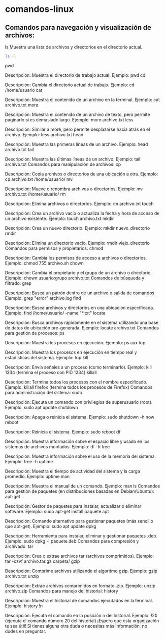 # comandos-linux

## Comandos para navegación y visualización de archivos:
ls
Muestra una lista de archivos y directorios en el directorio actual.
```bash
ls -l
``` 

pwd

Descripción: Muestra el directorio de trabajo actual.
Ejemplo: pwd
cd

Descripción: Cambia el directorio actual de trabajo.
Ejemplo: cd /home/usuario
cat

Descripción: Muestra el contenido de un archivo en la terminal.
Ejemplo: cat archivo.txt
more

Descripción: Muestra el contenido de un archivo de texto, pero permite paginarlo si es demasiado largo.
Ejemplo: more archivo.txt
less

Descripción: Similar a more, pero permite desplazarse hacia atrás en el archivo.
Ejemplo: less archivo.txt
head

Descripción: Muestra las primeras líneas de un archivo.
Ejemplo: head archivo.txt
tail

Descripción: Muestra las últimas líneas de un archivo.
Ejemplo: tail archivo.txt
Comandos para manipulación de archivos:
cp

Descripción: Copia archivos o directorios de una ubicación a otra.
Ejemplo: cp archivo.txt /home/usuario/
mv

Descripción: Mueve o renombra archivos o directorios.
Ejemplo: mv archivo.txt /home/usuario/
rm

Descripción: Elimina archivos o directorios.
Ejemplo: rm archivo.txt
touch

Descripción: Crea un archivo vacío o actualiza la fecha y hora de acceso de un archivo existente.
Ejemplo: touch archivo.txt
mkdir

Descripción: Crea un nuevo directorio.
Ejemplo: mkdir nuevo_directorio
rmdir

Descripción: Elimina un directorio vacío.
Ejemplo: rmdir viejo_directorio
Comandos para permisos y propietarios:
chmod

Descripción: Cambia los permisos de acceso a archivos o directorios.
Ejemplo: chmod 755 archivo.sh
chown

Descripción: Cambia el propietario y el grupo de un archivo o directorio.
Ejemplo: chown usuario:grupo archivo.txt
Comandos de búsqueda y filtrado:
grep

Descripción: Busca un patrón dentro de un archivo o salida de comandos.
Ejemplo: grep "error" archivo.log
find

Descripción: Busca archivos y directorios en una ubicación especificada.
Ejemplo: find /home/usuario/ -name "*.txt"
locate

Descripción: Busca archivos rápidamente en el sistema utilizando una base de datos de ubicación pre-generada.
Ejemplo: locate archivo.txt
Comandos para gestión de procesos:
ps

Descripción: Muestra los procesos en ejecución.
Ejemplo: ps aux
top

Descripción: Muestra los procesos en ejecución en tiempo real y estadísticas del sistema.
Ejemplo: top
kill

Descripción: Envía señales a un proceso (como terminarlo).
Ejemplo: kill 1234 (termina el proceso con PID 1234)
killall

Descripción: Termina todos los procesos con el nombre especificado.
Ejemplo: killall firefox (termina todos los procesos de Firefox)
Comandos para administración del sistema:
sudo

Descripción: Ejecuta un comando con privilegios de superusuario (root).
Ejemplo: sudo apt update
shutdown

Descripción: Apaga o reinicia el sistema.
Ejemplo: sudo shutdown -h now
reboot

Descripción: Reinicia el sistema.
Ejemplo: sudo reboot
df

Descripción: Muestra información sobre el espacio libre y usado en los sistemas de archivos montados.
Ejemplo: df -h
free

Descripción: Muestra información sobre el uso de la memoria del sistema.
Ejemplo: free -h
uptime

Descripción: Muestra el tiempo de actividad del sistema y la carga promedio.
Ejemplo: uptime
man

Descripción: Muestra el manual de un comando.
Ejemplo: man ls
Comandos para gestión de paquetes (en distribuciones basadas en Debian/Ubuntu):
apt-get

Descripción: Gestor de paquetes para instalar, actualizar o eliminar software.
Ejemplo: sudo apt-get install paquete
apt

Descripción: Comando alternativo para gestionar paquetes (más sencillo que apt-get).
Ejemplo: sudo apt update
dpkg

Descripción: Herramienta para instalar, eliminar y gestionar paquetes .deb.
Ejemplo: sudo dpkg -i paquete.deb
Comandos para compresión y archivado:
tar

Descripción: Crea o extrae archivos tar (archivos comprimidos).
Ejemplo: tar -czvf archivo.tar.gz carpeta/
gzip

Descripción: Comprime archivos utilizando el algoritmo gzip.
Ejemplo: gzip archivo.txt
unzip

Descripción: Extrae archivos comprimidos en formato .zip.
Ejemplo: unzip archivo.zip
Comandos para manejo del historial:
history

Descripción: Muestra el historial de comandos ejecutados en la terminal.
Ejemplo: history
!n

Descripción: Ejecuta el comando en la posición n del historial.
Ejemplo: !20 (ejecuta el comando número 20 del historial)
¡Espero que esta organización te sea útil! Si tienes alguna otra duda o necesitas más información, no dudes en preguntar.
